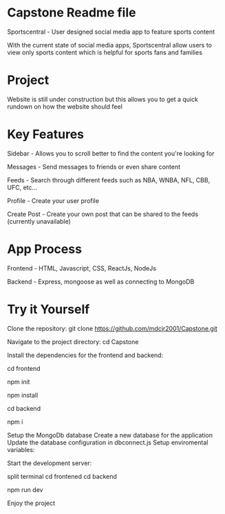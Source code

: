 # Capstone Readme file
Sportscentral - User designed social media app to feature sports content

With the current state of social media apps, Sportscentral allow users to view only sports content which is helpful for sports fans and families

# Project
Website is still under construction but this allows you to get a quick rundown on how the website should feel

# Key Features
Sidebar - Allows you to scroll better to find the content you're looking for

Messages - Send messages to friends or even share content

Feeds - Search through different feeds such as NBA, WNBA, NFL, CBB, UFC, etc...

Profile - Create your user profile

Create Post - Create your own post that can be shared to the feeds (currently unavailable)

# App Process
Frontend - HTML, Javascript, CSS, ReactJs, NodeJs

Backend - Express, mongoose as well as connecting to MongoDB

# Try it Yourself
Clone the repository: git clone https://github.com/mdcjr2001/Capstone.git

Navigate to the project directory: cd Capstone

Install the dependencies for the frontend and backend:

cd frontend

npm init

npm install  

cd backend

npm i

Setup the MongoDb database
Create a new database for the application
Update the database configuration in dbconnect.js
Setup enviromental variables:

Start the development server:

split terminal
cd frontened
cd backend

npm run dev

Enjoy the project
